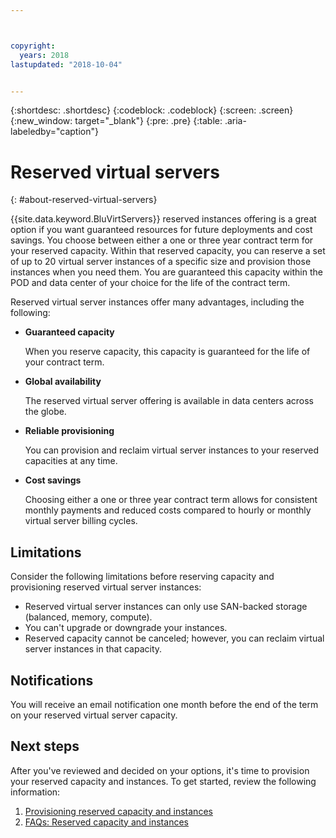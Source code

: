 ```yaml
---



copyright:
  years: 2018
lastupdated: "2018-10-04"


---
```


{:shortdesc: .shortdesc}
{:codeblock: .codeblock}
{:screen: .screen}
{:new_window: target="_blank"}
{:pre: .pre}
{:table: .aria-labeledby="caption"}

# Reserved virtual servers
{: #about-reserved-virtual-servers}

{{site.data.keyword.BluVirtServers}} reserved instances offering is a great option if you want guaranteed resources for future deployments and cost savings. You choose between either a one or three year contract term for your reserved capacity. Within that reserved capacity, you can reserve a set of up to 20 virtual server instances of a specific size and provision those instances when you need them. You are guaranteed this capacity within the POD and data center of your choice for the life of the contract term.

Reserved virtual server instances offer many advantages, including the following:

* **Guaranteed capacity**

    When you reserve capacity, this capacity is guaranteed for the life of your contract term.

* **Global availability**

    The reserved virtual server offering is available in data centers across the globe.

* **Reliable provisioning**

   You can provision and reclaim virtual server instances to your reserved capacities at any time.

* **Cost savings**

    Choosing either a one or three year contract term allows for consistent monthly payments and reduced costs compared to hourly or monthly virtual server billing cycles.

## Limitations

Consider the following limitations before reserving capacity and provisioning reserved virtual server instances:

  * Reserved virtual server instances can only use SAN-backed storage (balanced, memory, compute).
  * You can't upgrade or downgrade your instances.
  * Reserved capacity cannot be canceled; however, you can reclaim virtual server instances in that capacity.

## Notifications

You will receive an email notification one month before the end of the term on your reserved virtual server capacity.

## Next steps

After you've reviewed and decided on your options, it's time to provision your reserved capacity and instances. To get started, review the following information:

   1. [Provisioning reserved capacity and instances](/docs/vsi/vsi_provision_reserved.html)
   2. [FAQs: Reserved capacity and instances](/docs/vsi/vsi_faqs_reserved.html)
